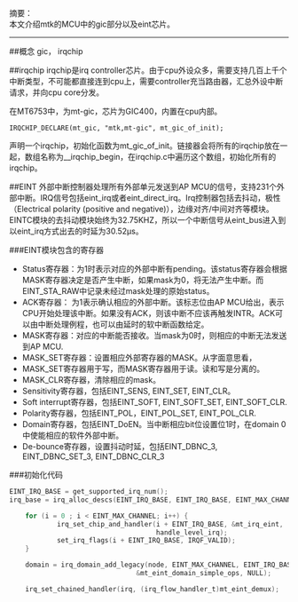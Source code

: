 摘要：  
本文介绍mtk的MCU中的gic部分以及eint芯片。

---

##概念
gic， irqchip

##irqchip
irqchip是irq controller芯片。由于cpu外设众多，需要支持几百上千个中断类型，不可能都直接连到cpu上，需要controller充当路由器，汇总外设中断请求，并向cpu core分发。

在MT6753中，为mt-gic，芯片为GIC400，内置在cpu内部。

```
IRQCHIP_DECLARE(mt_gic, "mtk,mt-gic", mt_gic_of_init);  
```

声明一个irqchip，初始化函数为mt_gic_of_init。链接器会将所有的irqchip放在一起，数组名称为__irqchip_begin，在irqchip.c中遍历这个数组，初始化所有的irqchip。

##EINT
外部中断控制器处理所有外部单元发送到AP MCU的信号，支持231个外部中断。IRQ信号包括eint_irq或者eint_direct_irq。Irq控制器包括去抖动，极性（Electrical polarity (positive and negative)），边缘对齐/中间对齐等模块。EINTC模块的去抖动模块始终为32.75KHZ，所以一个中断信号从eint_bus进入到以eint_irq方式出去的时延为30.52μs。

###EINT模块包含的寄存器
* Status寄存器：为1时表示对应的外部中断有pending。该status寄存器会根据MASK寄存器决定是否产生中断，如果mask为0，将无法产生中断。而EINT_STA_RAW中记录未经过mask处理的原始status。
* ACK寄存器： 为1表示确认相应的外部中断。该标志位由AP MCU给出，表示CPU开始处理该中断。如果没有ACK，则该中断不应该再触发INTR。ACK可以由中断处理例程，也可以由延时的软中断函数给定。
* MASK寄存器：对应的中断能否接收。当mask为0时，则相应的中断无法发送到AP MCU. 
* MASK_SET寄存器：设置相应外部寄存器的MASK。从字面意思看，
* MASK_SET寄存器用于写，而MASK寄存器用于读。读和写是分离的。
* MASK_CLR寄存器，清除相应的mask。
* Sensitivity寄存器，包括EINT_SENS, EINT_SET, EINT_CLR。
* Soft interrupt寄存器，包括EINT_SOFT, EINT_SOFT_SET, EINT_SOFT_CLR.
* Polarity寄存器，包括EINT_POL，EINT_POL_SET, EINT_POL_CLR.
* Domain寄存器，包括EINT_DoEN。当中断相应bit位设置位1时，在domain 0中使能相应的软件外部中断。
* De-bounce寄存器，设置抖动时延，包括EINT_DBNC_3, EINT_DBNC_SET_3, EINT_DBNC_CLR_3

###初始化代码
```c
EINT_IRQ_BASE = get_supported_irq_num();
irq_base = irq_alloc_descs(EINT_IRQ_BASE, EINT_IRQ_BASE, EINT_MAX_CHANNEL, numa_node_id());

    for (i = 0 ; i < EINT_MAX_CHANNEL; i++) {
            irq_set_chip_and_handler(i + EINT_IRQ_BASE, &mt_irq_eint,
                                     handle_level_irq);
            set_irq_flags(i + EINT_IRQ_BASE, IRQF_VALID);
    }    

    domain = irq_domain_add_legacy(node, EINT_MAX_CHANNEL, EINT_IRQ_BASE, 0,
                                &mt_eint_domain_simple_ops, NULL);

    irq_set_chained_handler(irq, (irq_flow_handler_t)mt_eint_demux);
```

